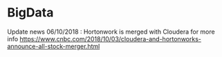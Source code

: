 # BigData
Update news 06/10/2018 : Hortonwork is merged with Cloudera 
for more info https://www.cnbc.com/2018/10/03/cloudera-and-hortonworks-announce-all-stock-merger.html
